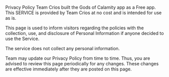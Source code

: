 Privacy Policy
Team Crios built the Gods of Calamity app as a Free app. This SERVICE is provided by Team Crios at no cost and is intended for use as is.

This page is used to inform visitors regarding the policies with the collection, use, and disclosure of Personal Information if anyone 
decided to use the Service.

The service does not collect any personal information.


Team may update our Privacy Policy from time to time. Thus, you are advised to review this page periodically for any changes. 
These changes are effective immediately after they are posted on this page.
